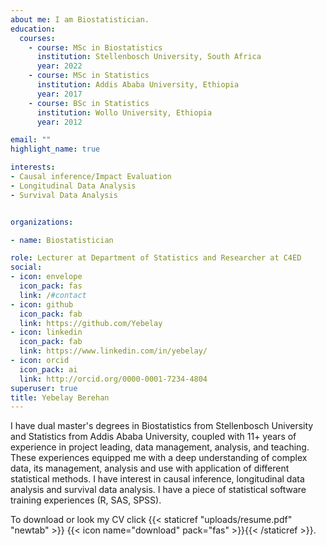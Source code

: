 ```yaml
---
about me: I am Biostatistician.
education:
  courses:
    - course: MSc in Biostatistics
      institution: Stellenbosch University, South Africa
      year: 2022
    - course: MSc in Statistics
      institution: Addis Ababa University, Ethiopia
      year: 2017
    - course: BSc in Statistics
      institution: Wollo University, Ethiopia
      year: 2012

email: ""
highlight_name: true

interests:
- Causal inference/Impact Evaluation
- Longitudinal Data Analysis
- Survival Data Analysis


organizations:

- name: Biostatistician

role: Lecturer at Department of Statistics and Researcher at C4ED
social:
- icon: envelope
  icon_pack: fas
  link: /#contact
- icon: github
  icon_pack: fab
  link: https://github.com/Yebelay
- icon: linkedin
  icon_pack: fab
  link: https://www.linkedin.com/in/yebelay/
- icon: orcid
  icon_pack: ai
  link: http://orcid.org/0000-0001-7234-4804 
superuser: true
title: Yebelay Berehan
---
```


I have dual master's degrees in Biostatistics from Stellenbosch University and Statistics from Addis Ababa University, coupled with 11+ years of experience in project leading, data management, analysis, and teaching. These experiences equipped me with a deep understanding of complex data, its management, analysis and use with application of different statistical methods. I have interest in causal inference, longitudinal data analysis and survival data analysis. I have a piece of statistical software training experiences (R, SAS, SPSS). 

To download or look my CV click {{< staticref "uploads/resume.pdf" "newtab" >}} {{< icon name="download" pack="fas" >}}{{< /staticref >}}.

